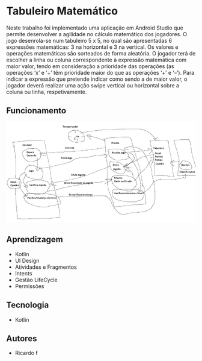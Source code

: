 # Tabuleiro Matemático

Neste trabalho foi implementado uma aplicação em Android Studio que permite desenvolver a agilidade no 
cálculo matemático dos jogadores. O jogo desenrola-se num tabuleiro 5 x 5, no qual são apresentadas 6 
expressões matemáticas: 3 na horizontal e 3 na vertical. Os valores e operações matemáticas são sorteados 
de forma aleatória. O jogador terá de escolher a linha ou coluna correspondente à expressão matemática 
com maior valor, tendo em consideração a prioridade das operações (as operações ‘x’ e ‘÷’ têm prioridade 
maior do que as operações ‘+’ e ‘–’). Para indicar a expressão que pretende indicar como sendo a de maior 
valor, o jogador deverá realizar uma ação swipe vertical ou horizontal sobre a coluna ou linha, 
respetivamente.

## Funcionamento

![whybigsz](https://github.com/whybigsz/Tabuleiro-Matematico-Android/blob/main/hm.PNG?raw=true)

## Aprendizagem

- Kotlin
- UI Design
- Atividades e Fragmentos
- Intents
- Gestão LifeCycle
- Permissões

## Tecnologia

- Kotlin

## Autores

- Ricardo f
